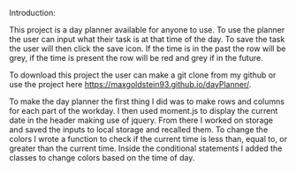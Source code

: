 Introduction:

This project is a day planner available for anyone to use. To use the planner the user can input what their task is at that time of the day. To save the task the user will then click the save icon. If the time is in the past the row will be grey, if the time is present the row will be red and grey if in the future.

To download this project the user can make a git clone from my github or use the project here https://maxgoldstein93.github.io/dayPlanner/.

To make the day planner the first thing I did was to make rows and columns for each part of the workday. I then used moment.js to display the current date in the header making use of jquery. From there I worked on storage and saved the inputs to local storage and recalled them. To change the colors I wrote a function to check if the current time is less than, equal to, or greater than the current time. Inside the conditional statements I added the classes to change colors based on the time of day.




